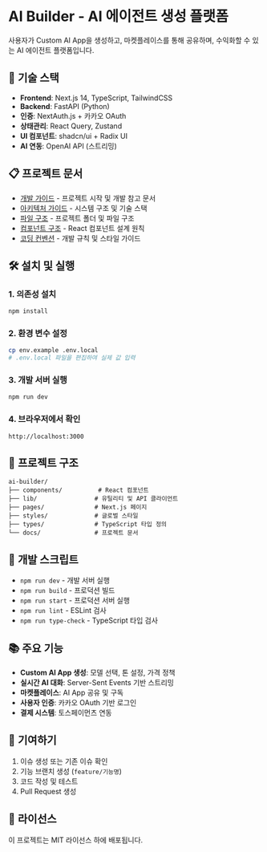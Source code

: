 # AI Builder - AI 에이전트 생성 플랫폼

사용자가 Custom AI App을 생성하고, 마켓플레이스를 통해 공유하며, 수익화할 수 있는 AI 에이전트 플랫폼입니다.

## 🚀 기술 스택

- **Frontend**: Next.js 14, TypeScript, TailwindCSS
- **Backend**: FastAPI (Python)
- **인증**: NextAuth.js + 카카오 OAuth
- **상태관리**: React Query, Zustand
- **UI 컴포넌트**: shadcn/ui + Radix UI
- **AI 연동**: OpenAI API (스트리밍)

## 📋 프로젝트 문서

- [개발 가이드](./agent.md) - 프로젝트 시작 및 개발 참고 문서
- [아키텍처 가이드](./architecture.md) - 시스템 구조 및 기술 스택
- [파일 구조](./file-structure.md) - 프로젝트 폴더 및 파일 구조
- [컴포넌트 구조](./component-structure.md) - React 컴포넌트 설계 원칙
- [코딩 컨벤션](./convention.md) - 개발 규칙 및 스타일 가이드

## 🛠️ 설치 및 실행

### 1. 의존성 설치
```bash
npm install
```

### 2. 환경 변수 설정
```bash
cp env.example .env.local
# .env.local 파일을 편집하여 실제 값 입력
```

### 3. 개발 서버 실행
```bash
npm run dev
```

### 4. 브라우저에서 확인
```
http://localhost:3000
```

## 📁 프로젝트 구조

```
ai-builder/
├── components/          # React 컴포넌트
├── lib/                # 유틸리티 및 API 클라이언트
├── pages/              # Next.js 페이지
├── styles/             # 글로벌 스타일
├── types/              # TypeScript 타입 정의
└── docs/               # 프로젝트 문서
```

## 🔧 개발 스크립트

- `npm run dev` - 개발 서버 실행
- `npm run build` - 프로덕션 빌드
- `npm run start` - 프로덕션 서버 실행
- `npm run lint` - ESLint 검사
- `npm run type-check` - TypeScript 타입 검사

## 📚 주요 기능

- **Custom AI App 생성**: 모델 선택, 톤 설정, 가격 정책
- **실시간 AI 대화**: Server-Sent Events 기반 스트리밍
- **마켓플레이스**: AI App 공유 및 구독
- **사용자 인증**: 카카오 OAuth 기반 로그인
- **결제 시스템**: 토스페이먼츠 연동

## 🤝 기여하기

1. 이슈 생성 또는 기존 이슈 확인
2. 기능 브랜치 생성 (`feature/기능명`)
3. 코드 작성 및 테스트
4. Pull Request 생성

## 📄 라이선스

이 프로젝트는 MIT 라이선스 하에 배포됩니다.
